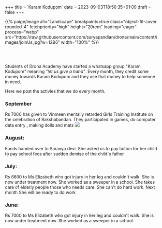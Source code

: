 +++
title = 'Karam Kodupom'
date = 2023-09-03T18:50:35+01:00
draft = false
+++

<p>{{% paige/image alt="Landscape" breakpoints=true class="object-fit-cover rounded-4" fetchpriority="high" height="20rem" loading="eager" process="webp" src="https://raw.githubusercontent.com/suryapandian/drona/main/content/images/joinUs.jpg?w=1296" width="100%" %}}</p>

</br>
</br>

Students of Drona Academy have started a whatsapp group "Karam Kodupom" meaning <i>"let us give a hand"</i>. Every month, they credit some money towards Karam Kodupom and they use that money to help someone in need. 

Here we post the activies that we do every month.

### September
 Rs 7000 has given to Vinmeen mentally retarded Girls Training Institute on the celebration of Rakshabandan. They participated in games, do computer data entry , making dolls and mats 
<img src="https://raw.githubusercontent.com/suryapandian/drona/main/content/images/2023_sept.png"></img>

### August: 

 Funds handed over to Saranya devi. She asked us to pay tuition for her child to pay school  fees after sudden demise of the child's father                 

### July: 

 Rs 6600 to Ms Elizabeth who got injury in her leg and couldn't walk. She is now under treatment now. She worked as a sweeper in a school. She takes care of elderly people those who needs care. She can't do hard work. Next month She will be ready to do work 

### June: 

 Rs 7000 to Ms Elizabeth who got injury in her leg and couldn't walk. She is now under treatment now. She worked as a sweeper in a school. 
